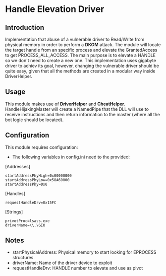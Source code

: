 # Handle Elevation Driver

## Introduction

Implementation that abuse of a vulnerable driver to Read/Write from physical memory in order to perform a **DKOM** attack. The module will locate the target handle from an specific process and elevate the GrantedAccess to get PROCESS_ALL_ACCESS.
The main purpose is to elevate a HANDLE so we don't need to create a new one.
This implementation uses gigabyte driver to achiev its goal, however, changing the vulnerable driver should be quite easy, given that all the methods are created in a modular way inside DriverHelper.

## Usage

This module makes use of **DriverHelper** and **CheatHelper**.
HandleHijakingMaster will create a NamedPipe that the DLL will use to receive instructions and then return information to the master (where all the bot logic should be located).

## Configuration

This module requires configuration:

- The following variables in config.ini need to the provided:

[Addresses]
```
startAddressPhyHigh=0x00000000
startAddressPhyLow=0x58A60000
startAddressPhy=0x0
```

[Handles]
```
requestHandleDrv=0x15FC
```

[Strings]
```
privotProc=lsass.exe
driverName=\\.\GIO
```


## Notes

- startPhysicalAddress: Physical memory to start looking for EPROCESS structures.
- driverName: Name of the driver device to exploit
- requestHandleDrv: HANDLE number to elevate and use as pivot
 

